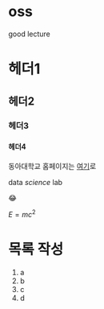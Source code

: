 # oss
good lecture

# 헤더1
## 헤더2
### 헤더3
#### 헤더4
동아대학교 홈페이지는 [여기](https://www.donga.ac.kr)로


data *science* lab



😂



$E =mc^2$

# 목록 작성
1. a
2. b
3. c
4. d

